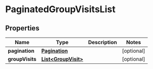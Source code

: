 

# PaginatedGroupVisitsList

## Properties

Name | Type | Description | Notes
------------ | ------------- | ------------- | -------------
**pagination** | [**Pagination**](Pagination.md) |  |  [optional]
**groupVisits** | [**List&lt;GroupVisit&gt;**](GroupVisit.md) |  |  [optional]




